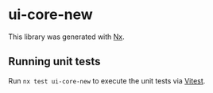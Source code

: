 # ui-core-new

This library was generated with [Nx](https://nx.dev).

## Running unit tests

Run `nx test ui-core-new` to execute the unit tests via [Vitest](https://vitest.dev/).
